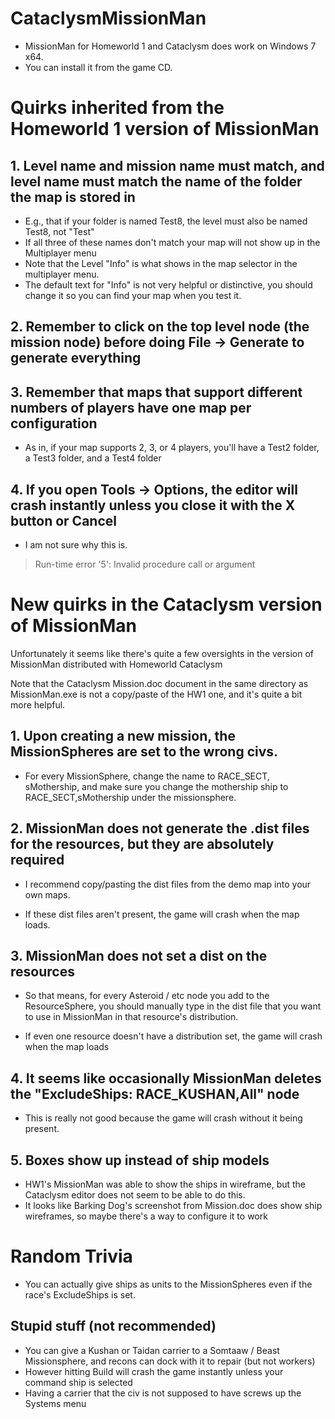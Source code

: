 # CataclysmMissionMan

- MissionMan for Homeworld 1 and Cataclysm does work on Windows 7 x64.
- You can install it from the game CD.

# Quirks inherited from the Homeworld 1 version of MissionMan

## 1. Level name and mission name must match, and level name must match the name of the folder the map is stored in
- E.g., that if your folder is named Test8, the level must also be named Test8, not "Test"
- If all three of these names don't match your map will not show up in the Multiplayer menu
- Note that the Level "Info" is what shows in the map selector in the multiplayer menu.
- The default text for "Info" is not very helpful or distinctive, you should change it so you can find your map when you test it.

## 2. Remember to click on the top level node (the mission node) before doing File -> Generate to generate everything

## 3. Remember that maps that support different numbers of players have one map per configuration
- As in, if your map supports 2, 3, or 4 players, you'll have a Test2 folder, a Test3 folder, and a Test4 folder

## 4. If you open Tools -> Options, the editor will crash instantly unless you close it with the X button or Cancel
- I am not sure why this is.
> Run-time error '5': Invalid procedure call or argument


# New quirks in the Cataclysm version of MissionMan
Unfortunately it seems like there's quite a few oversights in the version of MissionMan distributed with Homeworld Cataclysm

Note that the Cataclysm Mission.doc document in the same directory as MissionMan.exe is not a copy/paste of the HW1 one, and it's quite a bit more helpful.

## 1. Upon creating a new mission, the MissionSpheres are set to the wrong civs.

- For every MissionSphere, change the name to RACE_SECT, sMothership, and make sure you change the mothership ship to RACE_SECT,sMothership under the missionsphere.

## 2. MissionMan does not generate the .dist files for the resources, but they are absolutely required

- I recommend copy/pasting the dist files from the demo map into your own maps.

- If these dist files aren't present, the game will crash when the map loads.

## 3. MissionMan does not set a dist on the resources

- So that means, for every Asteroid / etc node you add to the ResourceSphere, you should manually type in the dist file that you want to use in MissionMan in that resource's distribution.

- If even one resource doesn't have a distribution set, the game will crash when the map loads

## 4. It seems like occasionally MissionMan deletes the "ExcludeShips: RACE_KUSHAN,All" node
- This is really not good because the game will crash without it being present.

## 5. Boxes show up instead of ship models
- HW1's MissionMan was able to show the ships in wireframe, but the Cataclysm editor does not seem to be able to do this.
- It looks like Barking Dog's screenshot from Mission.doc does show ship wireframes, so maybe there's a way to configure it to work

# Random Trivia
- You can actually give ships as units to the MissionSpheres even if the race's ExcludeShips is set.

## Stupid stuff (not recommended)
- You can give a Kushan or Taidan carrier to a Somtaaw / Beast Missionsphere, and recons can dock with it to repair (but not workers)
- However hitting Build will crash the game instantly unless your command ship is selected
- Having a carrier that the civ is not supposed to have screws up the Systems menu
